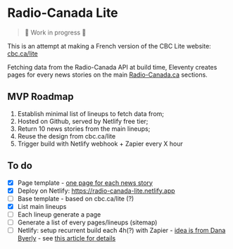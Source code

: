 
# Radio-Canada Lite

> 🚧 Work in progress 🚧

This is an attempt at making a French version of the CBC Lite website: [cbc.ca/lite](cbc.ca/lite)

Fetching data from the Radio-Canada API at build time, Eleventy creates pages for every news stories on the main [Radio-Canada.ca](radio-canada.ca) sections.

## MVP Roadmap
1. Establish minimal list of lineups to fetch data from;
2. Hosted on Github, served by Netlify free tier;
3. Return 10 news stories from the main lineups;
4. Reuse the design from cbc.ca/lite
5. Trigger build with Netlify webhook + Zapier every X hour

## To do
- [x] Page template - [one page for each news story](https://www.11ty.dev/docs/pages-from-data/)
- [x] Deploy on Netlify: https://radio-canada-lite.netlify.app
- [ ] Base template - based on cbc.ca/lite (?)
- [x] List main lineups
- [ ] Each lineup generate a page
- [ ] Generate a list of every pages/lineups (sitemap)
- [ ] Netlify: setup recurrent build each 4h(?) with Zapier - [idea is from Dana Byerly](https://danabyerly.com/articles/using-airtable-with-eleventy/#maintenance) - see [this article for details](https://flaviocopes.com/netlify-auto-deploy/)